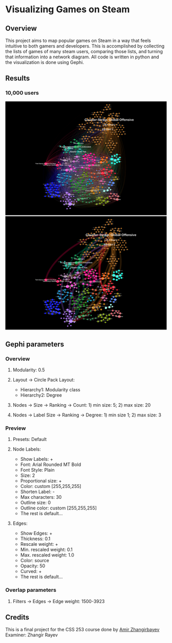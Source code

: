# Visualizing Games on Steam
## Overview
This project aims to map popular games on Steam in a way that feels intuitive to both gamers and developers. This is accomplished by collecting the lists of games of many steam users, comparing those lists, and turning that information into a network diagram. All code is written in python and the visualization is done using Gephi.
## Results
### 10,000 users
![](Visualization/images/final_graph.png)
![](Visualization/images/overlaps.png)
## Gephi parameters
### Overview
1. Modularity: 0.5
2. Layout -> Circle Pack Layout: 

   * Hierarchy1: Modularity class
   * Hierarchy2: Degree
 
3. Nodes -> Size -> Ranking -> Count: 1) min size: 5; 2) max size: 20
4. Nodes -> Label Size -> Ranking -> Degree: 1) min size 1; 2) max size: 3
### Preview
1. Presets: Default
2. Node Labels:  
   
   * Show Labels: +
   * Font: Arial Rounded MT Bold
   * Font Style: Plain
   * Size: 2
   * Proportional size: +
   * Color: custom [255,255,255]
   * Shorten Label: -
   * Max characters: 30
   * Outline size: 0
   * Outline color: custom [255,255,255]
   * The rest is default...

3. Edges: 

   * Show Edges: +
   * Thickness: 0.1
   * Rescale weight: +
   * Min. rescaled weight: 0.1
   * Max. rescaled weight: 1.0
   * Color: source
   * Opacity: 50
   * Curved: +
   * The rest is default...
### Overlap parameters
1. Filters -> Edges -> Edge weight: 1500-3923
## Credits
This is a final project for the CSS 253 course done by [Amir Zhangirbayev](https://github.com/amirzhangirbayev)
Examiner: Zhangir Rayev
